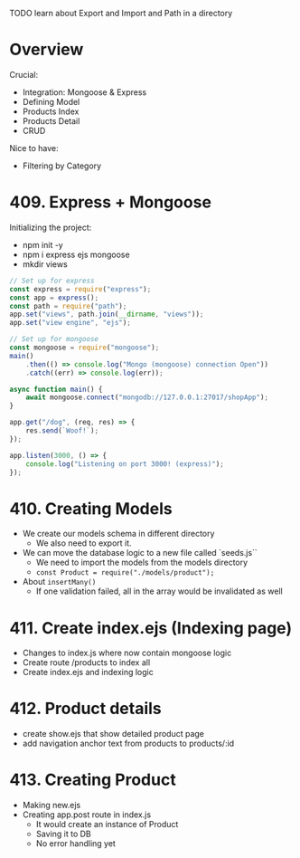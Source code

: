 TODO learn about Export and Import and Path in a directory

# Overview
Crucial:
- Integration: Mongoose & Express
- Defining Model
- Products Index
- Products Detail
- CRUD

Nice to have:
- Filtering by Category

# 409. Express + Mongoose
Initializing the project:
- npm init -y
- npm i express ejs mongoose
- mkdir views

```js
// Set up for express
const express = require("express");
const app = express();
const path = require("path");
app.set("views", path.join(__dirname, "views"));
app.set("view engine", "ejs");

// Set up for mongoose
const mongoose = require("mongoose");
main()
	.then(() => console.log("Mongo (mongoose) connection Open"))
	.catch((err) => console.log(err));

async function main() {
	await mongoose.connect("mongodb://127.0.0.1:27017/shopApp");
}

app.get("/dog", (req, res) => {
	res.send(`Woof!`);
});

app.listen(3000, () => {
	console.log("Listening on port 3000! (express)");
});
```
# 410. Creating Models
- We create our models schema in different directory
  - We also need to export it.
- We can move the database logic to a new file called `seeds.js``
  - We need to import the models from the models directory
  - `const Product = require("./models/product");`
- About `insertMany()`
  - If one validation failed, all in the array would be invalidated as well

# 411. Create index.ejs (Indexing page)
- Changes to index.js where now contain mongoose logic
- Create route /products to index all
- Create index.ejs and indexing logic

# 412. Product details
- create show.ejs that show detailed product page
- add navigation anchor text from products to products/:id

# 413. Creating Product
- Making new.ejs
- Creating app.post route in index.js
  - It would create an instance of Product
  - Saving it to DB
  - No error handling yet
